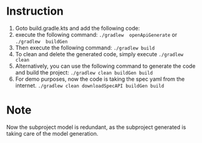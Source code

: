 # Instruction

1. Goto build.gradle.kts and add the following code:
2. execute the following command:
```./gradlew  openApiGenerate``` or ```./gradlew  buildGen```
3. Then execute the following command:
```./gradlew build```
4. To clean and delete the generated code, simply execute
```./gradlew clean```
5. Alternatively, you can use the following command to generate the code and build the project:
```./gradlew clean buildGen build```
6. For demo purposes, now the code is taking the spec yaml from the internet.
```./gradlew clean downloadSpecAPI buildGen build```

# Note
Now the subproject model is redundant, as the subproject generated is taking care of the model generation. 
